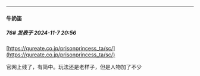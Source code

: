 ﻿
*****

####  牛奶笛  
##### 76#       发表于 2024-11-7 20:56

[https://qureate.co.jp/prisonprincess_ta/sc/](https://qureate.co.jp/prisonprincess_ta/sc/)

官网上线了，有简中。玩法还是老样子，但是人物加了不少

